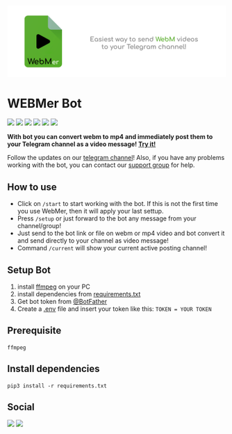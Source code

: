 ![WEBMer](bunner.png)

# WEBMer Bot

<a href="https://www.ffmpeg.org/download.html"><img src="https://img.shields.io/static/v1?label=ffmpeg&message=download&style=flat-square&color=brightgreen"></a>
<a href="https://www.python.org/downloads/"><img src="https://img.shields.io/static/v1?label=python&message=3.9.2&style=flat-square&color=blue"></a>
<a href="https://pypi.org/project/pip/"><img src="https://img.shields.io/static/v1?label=pip&message=21.0.1&style=flat-square&color=blue"></a>
<a href="https://pypi.org/project/aiogram/"><img src="https://img.shields.io/static/v1?label=aiogram&message=2.12.1&style=flat-square&color=orange"></a>
<a href="https://pypi.org/project/asyncio/"><img src="https://img.shields.io/static/v1?label=asyncio&message=3.4.3&style=flat-square&color=red"></a>
<a href="https://pypi.org/project/requests/"><img src="https://img.shields.io/static/v1?label=requests&message=2.25.1&style=flat-square&color=green"></a>


**With bot you can convert webm to mp4 and immediately post them to your Telegram channel as a video message! [Try it!](https://t.me/WebmerBot)**

Follow the updates on our [telegram channel](http://github.com)! 
Also, if you have any problems working with the bot, you can contact our [support group](http://github.com) for help.

## How to use
- Click on ```/start``` to start working with the bot. If this is not the first time you use WebMer, then it will apply your last settup.
- Press ```/setup``` or just forward to the bot any message from your channel/group!
- Just send to the bot link or file on webm or mp4 video and bot convert it and send directly to your channel as video message!
- Command ```/current``` will show your current active posting channel!

## Setup Bot
1. install [ffmpeg](https://www.ffmpeg.org/) on your PC
2. install dependencies from [requirements.txt](https://github.com/4knWnG/WEBMtoMP4-TG/blob/4f5519133b4960f9cb10b7004dd34b12b6a0c7b7/requirements.txt)
3. Get bot token from [@BotFather](https://t.me/botfather)
4. Create a [.env]() file and insert your token like this:
    ```TOKEN = YOUR TOKEN```

## Prerequisite
    ffmpeg

## Install dependencies
    pip3 install -r requirements.txt

## Social

<a href="https://t.me/linux_repo"><img src="https://img.shields.io/static/v1?label=GitHub&message=@4knWnG&style=flat-square&color=black&logo=github"></a>
<a href="https://t.me/linux_repo"><img src="https://img.shields.io/static/v1?label=Telegram&message=@WebMerBotOfficial&style=flat-square&color=37afe2&logo=telegram"></a>
